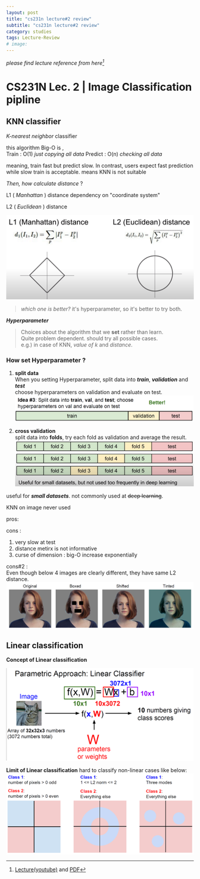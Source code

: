 ```yaml
---
layout: post
title: "cs231n lecture#2 review"
subtitle: "cs231n lecture#2 review"
category: studies
tags: Lecture-Review
# image: 
---
```


*please find lecture reference from here[^1]*

# CS231N Lec. 2 | Image Classification pipline

## KNN classifier
*K-nearest neighbor* classifier

this algorithm Big-O is ,  
Train : O(1)  *just copying all data*
Predict : O(n)  *checking all data*

meaning, train fast but predict slow. 
In contrast, users expect fast prediction while slow train is acceptable. 
means KNN is not suitable   

*Then, how calculate distance* ?  

L1 ( *Manhattan* ) distance
dependency on "coordinate system"

L2 ( *Euclidean* ) distance  

![split data](\assets\img\posts\studies\lecture-review\2020-10-11-cs231n-lec2_distance.png)

>   *which one is better?*    it's hyperparameter, so it's better to try both.

__*Hyperparameter*__  
>   Choices about the algorithm that we __set__ rather than learn.  
    Quite problem dependent. should try all possible cases.  
    e.g.) in case of KNN, _value of k_ and _distance_.

### How set Hyperparameter ?
1. __split data__  
When you setting Hyperparameter, split data into ***train***, ***validation*** and ***test***  
choose hyperparameters on validation and evaluate on test.  
![cv](\assets\img\posts\studies\lecture-review\2020-10-11-cs231n-lec2_idea3.png)
  
2. __cross validation__  
split data into __folds__, try each fold as validation and average the result.
![cv](\assets\img\posts\studies\lecture-review\2020-10-11-cs231n-lec2_cv.png)

useful for *__small datasets__*. not commonly used at ~~deep learning~~.


KNN on image never used

pros:


cons :
1. very slow at test
2. distance metirx is not informative
3. curse of dimension : big-O increase exponentially

cons#2 :  
Even though below 4 images are clearly different, they have same L2 distance. 
![cons2](\assets\img\posts\studies\lecture-review\2020-10-11-cs231n-lec2_cons2.png)


## Linear classification

__Concept of Linear classification__

![Linear classification](\assets\img\posts\studies\lecture-review\2020-10-11-cs231n-lec2_lc.png)

__Limit of Linear classification__
hard to classify non-linear cases like below: 
![Linear classification limit](\assets\img\posts\studies\lecture-review\2020-10-11-cs231n-lec2_lc_limit.png)


[^1]: [Lecture(youtube)](https://www.youtube.com/playlist?list=PL3FW7Lu3i5JvHM8ljYj-zLfQRF3EO8sYv) and [PDF](http://cs231n.stanford.edu/slides/)